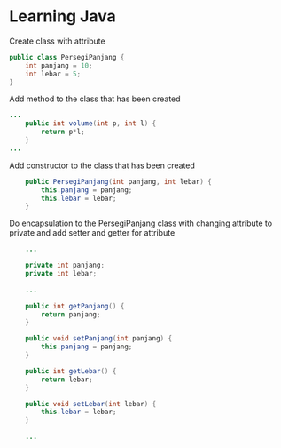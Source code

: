 # Learning Java
Create class with attribute
```java
public class PersegiPanjang {
    int panjang = 10;
    int lebar = 5;
}
```
Add method to the class that has been created
```java
...
    public int volume(int p, int l) {
        return p*l;
    }
...
```
Add constructor to the class that has been created
```java
    public PersegiPanjang(int panjang, int lebar) {
        this.panjang = panjang;
        this.lebar = lebar;
    }
```
Do encapsulation to the PersegiPanjang class with changing attribute to private and add setter and getter for attribute
```java
    ...

    private int panjang;
    private int lebar;
    
    ...

    public int getPanjang() {
        return panjang;
    }

    public void setPanjang(int panjang) {
        this.panjang = panjang;
    }

    public int getLebar() {
        return lebar;
    }

    public void setLebar(int lebar) {
        this.lebar = lebar;
    }
    
    ...
```